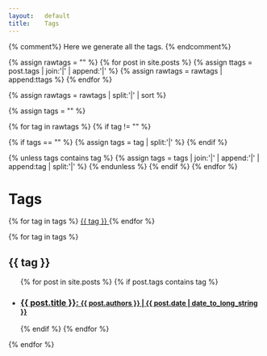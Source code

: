 ```yaml
---
layout:   default
title:    Tags
---
```

{% comment%}
Here we generate all the tags.
{% endcomment%}

{% assign rawtags = "" %}
{% for post in site.posts %}
{% assign ttags = post.tags | join:'|' | append:'|' %}
{% assign rawtags = rawtags | append:ttags %}
{% endfor %}

{% assign rawtags = rawtags | split:'|' | sort %}

{% assign tags = "" %}

{% for tag in rawtags %}
{% if tag != "" %}

{% if tags == "" %}
{% assign tags = tag | split:'|' %}
{% endif %}

{% unless tags contains tag %}
{% assign tags = tags | join:'|' | append:'|' | append:tag | split:'|' %}
{% endunless %}
{% endif %}
{% endfor %}

# Tags

<p></p> 

<div class="tags-expo">
<!-- List all tags -->
<div class="tags-expo-list">
  {% for tag in tags %}
  <a href="#{{ tag | slugify }}" class="post__tag"> {{ tag }} </a>
  {% endfor %}
</div>


<!-- List posts under each tag-->
{% for tag in tags %}
<h2 id="{{ tag | slugify }}">{{ tag }}</h2>
<ul>
  {% for post in site.posts %}
  {% if post.tags contains tag %}
  <li>
    <h3>
      <a href="{% if post.href %}{{ post.href }}
               {% elsif post.url %}{{ site.baseurl}}{{post.url}}{% endif %}">
            {{ post.title }}:
            <small class="postdate">
              {{ post.authors }} | {{ post.date | date_to_long_string }}
            </small>
      </a>
    </h3>
  </li>
  {% endif %}
  {% endfor %}
</ul>
{% endfor %}
</div>